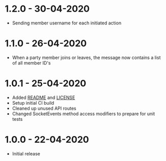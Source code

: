 # 1.2.0 - 30-04-2020
- Sending member username for each initiated action

# 1.1.0 - 26-04-2020
- When a party member joins or leaves, the message now contains a list of all member ID's

# 1.0.1 - 25-04-2020
- Added [README](README.md) and [LICENSE](LICENSE)
- Setup initial CI build
- Cleaned up unused API routes
- Changed SocketEvents method access modifiers to prepare for unit tests

# 1.0.0 - 22-04-2020
- Initial release
